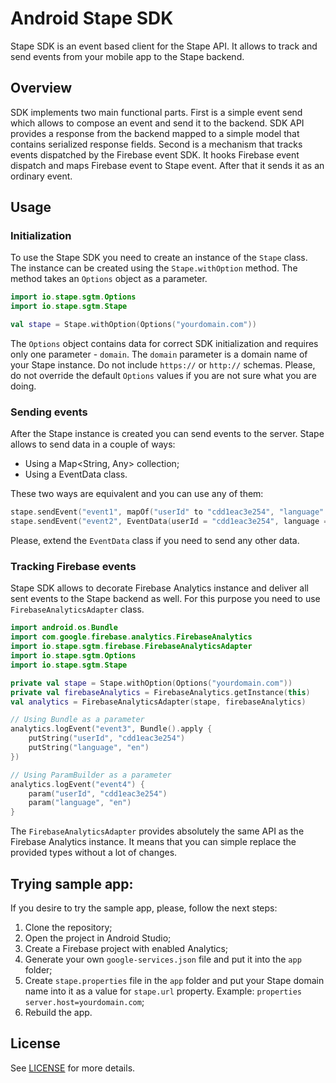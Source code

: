 # Android Stape SDK

Stape SDK is an event based client for the Stape API. It allows to track and send events from your
mobile app to the Stape backend.

## Overview

SDK implements two main functional parts.
First is a simple event send which allows to compose an event and send it to the backend.
SDK API provides a response from the backend mapped to a simple model that contains serialized
response fields.
Second is a mechanism that tracks events dispatched by the Firebase event SDK.
It hooks Firebase event dispatch and maps Firebase event to Stape event.
After that it sends it as an ordinary event.

## Usage

### Initialization

To use the Stape SDK you need to create an instance of the `Stape` class.
The instance can be created using the `Stape.withOption` method.
The method takes an `Options` object as a parameter.

```kotlin
import io.stape.sgtm.Options
import io.stape.sgtm.Stape

val stape = Stape.withOption(Options("yourdomain.com"))
```

The `Options` object contains data for correct SDK initialization and requires only one
parameter - `domain`.
The `domain` parameter is a domain name of your Stape instance. Do not include `https://`
or `http://` schemas.
Please, do not override the default `Options` values if you are not sure what you are doing.

### Sending events

After the Stape instance is created you can send events to the server.
Stape allows to send data in a couple of ways:

- Using a Map<String, Any> collection;
- Using a EventData class.

These two ways are equivalent and you can use any of them:

```kotlin
stape.sendEvent("event1", mapOf("userId" to "cdd1eac3e254", "language" to "en"))
stape.sendEvent("event2", EventData(userId = "cdd1eac3e254", language = "en"))
```

Please, extend the `EventData` class if you need to send any other data.

### Tracking Firebase events

Stape SDK allows to decorate Firebase Analytics instance and deliver all sent events to the Stape
backend as well.
For this purpose you need to use `FirebaseAnalyticsAdapter` class.

```kotlin
import android.os.Bundle
import com.google.firebase.analytics.FirebaseAnalytics
import io.stape.sgtm.firebase.FirebaseAnalyticsAdapter
import io.stape.sgtm.Options
import io.stape.sgtm.Stape

private val stape = Stape.withOption(Options("yourdomain.com"))
private val firebaseAnalytics = FirebaseAnalytics.getInstance(this)
val analytics = FirebaseAnalyticsAdapter(stape, firebaseAnalytics)

// Using Bundle as a parameter
analytics.logEvent("event3", Bundle().apply {
    putString("userId", "cdd1eac3e254")
    putString("language", "en")
})

// Using ParamBuilder as a parameter
analytics.logEvent("event4") {
    param("userId", "cdd1eac3e254")
    param("language", "en")
}
```

The `FirebaseAnalyticsAdapter` provides absolutely the same API as the Firebase Analytics instance.
It means that you can simple replace the provided types without a lot of changes.

## Trying sample app:

If you desire to try the sample app, please, follow the next steps:

1. Clone the repository;
2. Open the project in Android Studio;
3. Create a Firebase project with enabled Analytics;
4. Generate your own `google-services.json` file and put it into the `app` folder;
5. Create `stape.properties` file in the `app` folder and put your Stape domain name into it as a
   value for `stape.url` property.
   Example: ```properties server.host=yourdomain.com```;
6. Rebuild the app.

## License

See [LICENSE](LICENSE) for more details.

